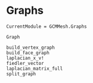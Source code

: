 # Graphs

```@meta
CurrentModule = GCMMesh.Graphs
```

```@docs
Graph
```

```@docs
build_vertex_graph
build_face_graph
laplacian_x_v!
fiedler_vector
laplacian_matrix_full
split_graph
```
